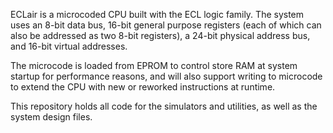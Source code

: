 ECLair is a microcoded CPU built with the ECL logic family. The system uses an 8-bit data bus, 16-bit general purpose registers (each of which can also be addressed as two 8-bit registers), a 24-bit physical address bus, and 16-bit virtual addresses.

The microcode is loaded from EPROM to control store RAM at system startup for performance reasons, and will also support writing to microcode to extend the CPU with new or reworked instructions at runtime.

This repository holds all code for the simulators and utilities, as well as the system design files.
